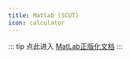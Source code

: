 ```yaml
---
title: Matlab (SCUT)
icon: calculator
---
```


::: tip
点此进入 [MatLab正版化文档](https://web.scut.edu.cn/2023/0316/c31531a494035/page.htm)
:::